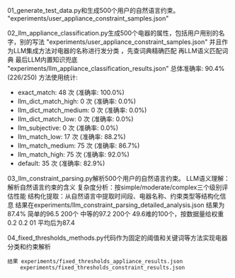 01_generate_test_data.py和生成500个用户的自然语言约束。
    "experiments/user_appliance_constraint_samples.json"

02_llm_appliance_classification.py生成500个电器的属性，包括用户用别的名字，别的写法
    "experiments/user_appliance_constraint_samples.json"
    并且作为LLM集成方法对电器的名称进行发分类 ，先查词典精确匹配 再LLM语义匹配词典 最后LLM内置知识兜底
    "experiments/llm_appliance_classification_results.json"
    总体准确率: 90.4% (226/250)
 方法使用统计:
   - exact_match: 48 次 (准确率: 100.0%)
   - llm_dict_match_high: 0 次 (准确率: 0.0%)
   - llm_dict_match_medium: 0 次 (准确率: 0.0%)
   - llm_dict_match_low: 0 次 (准确率: 0.0%)
   - llm_subjective: 0 次 (准确率: 0.0%)
   - llm_match_low: 17 次 (准确率: 88.2%)
   - llm_match_medium: 75 次 (准确率: 86.7%)
   - llm_match_high: 75 次 (准确率: 92.0%)
   - default: 35 次 (准确率: 82.9%)
  


03_llm_constraint_parsing.py解析500个用户的自然语言约束。
     LLM语义理解：解析自然语言约束的含义
     复杂度分析：按simple/moderate/complex三个级别评估性能
     结构化提取：从自然语言中提取时间段、电器名称、约束类型等结构化信息
     结果在experiments/llm_constraint_parsing_detailed_analysis.json
     结果为87.4% 简单的96.5 200个  中等的97.2 200个  49.6难的100个，按数据量给权重 0.2 0.2 01 平均后为87.4

04_fixed_thresholds_methods.py代码作为固定的阈值和关键词等方法实现电器分类和约束解析

    结果 experiments/fixed_thresholds_appliance_results.json
        experiments/fixed_thresholds_constraint_results.json
